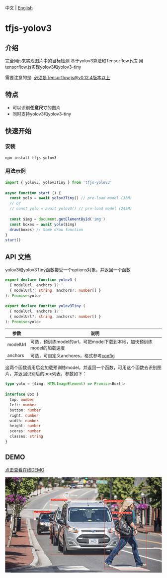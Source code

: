 中文 | [English](./README_EN.md)

# tfjs-yolov3

## 介绍

完全用js来实现图片中的目标检测
基于yolov3算法和Tensorflow.js库
用tensorflow.js实现yolov3和yolov3-tiny

需要注意的是: 必须是Tensorflow.js@v0.12.4版本以上

## 特点
- 可以识别**任意尺寸**的图片
- 同时支持yolov3和yolov3-tiny

## 快速开始

### 安装

```
npm install tfjs-yolov3
```

### 用法示例

```javascript
import { yolov3, yolov3Tiny } from 'tfjs-yolov3'

async function start () {
  const yolo = await yolov3Tiny() // pre-load model (35M)
  // or
  // const yolo = await yolov3() // pre-load model (245M)

  const $img = document.getElementById('img')
  const boxes = await yolo($img) 
  draw(boxes) // Some draw function
}
start()
```

## API 文档

yolov3和yolov3Tiny函数接受一个options对象，并返回一个函数

```typescript
export declare function yolov3 (
  { modelUrl, anchors }? :
  { modelUrl?: string, anchors?: number[] }
): Promise<yolo>

export declare function yolov3Tiny (
  { modelUrl, anchors }? :
  { modelUrl?: string, anchors?: number[] }
): Promise<yolo>
```

| 参数  | 说明  |
| ------------ | ------------ |
|  modelUrl | 可选，预训练model的url，可把model下载到本地，加快预训练model的加载速度  |
|  anchors  | 可选，可自定义anchores，格式参考[config](https://github.com/zqingr/tfjs-yolov3/blob/master/src/yolo/config.js) |

这两个函数调用后会加载预训练model，并返回一个函数，可用这个函数去识别图片，并返回识别后的box列表，参数如下：

```typescript
type yolo = ($img: HTMLImageElement) => Promise<Box[]> 

interface Box {
  top: number
  left: number
  bottom: number
  right: number
  width: number
  height: number
  scores: number
  classes: string
}
```



## DEMO

[点击查看在线DEMO](https://zqingr.github.io/tfjs-yolov3-demo/)  
  
![demo](./docs/img/demo1.jpg)


